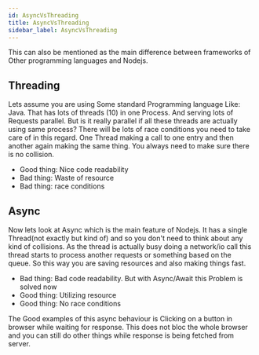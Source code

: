 ```yaml
---
id: AsyncVsThreading
title: AsyncVsThreading
sidebar_label: AsyncVsThreading
---
```


This can also be mentioned as the main difference between frameworks of Other programming languages and Nodejs.

## Threading

Lets assume you are using Some standard Programming language Like: Java. That has lots of threads (10) in one Process. And serving lots of Requests parallel. But is it really parallel if all these threads are actually using same process? There will be lots of race conditions you need to take care of in this regard. One Thread making a call to one entry and then another again making the same thing. You always need to make sure there is no collision.

- Good thing: Nice code readability
- Bad thing: Waste of resource
- Bad thing: race conditions

## Async

Now lets look at Async which is the main feature of Nodejs. It has a single Thread(not exactly but kind of) and so you don't need to think about any kind of collisions. As the thread is actually busy doing a network/io call this thread starts to process another requests or something based on the queue. So this way you are saving resources and also making things fast.

- Bad thing: Bad code readability. But with Async/Await this Problem is solved now
- Good thing: Utilizing resource
- Good thing: No race conditions

The Good examples of this async behaviour is Clicking on a button in browser while waiting for response. This does not bloc the whole browser and you can still do other things while response is being fetched from server.
